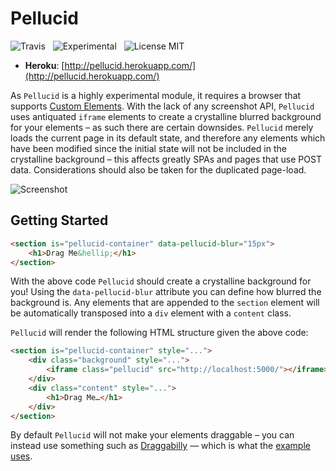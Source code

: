 # Pellucid

![Travis](http://img.shields.io/travis/Wildhoney/Pellucid.svg?style=flat)
&nbsp;
![Experimental](http://img.shields.io/badge/experimental-%E2%9C%93-blue.svg?style=flat)
&nbsp;
![License MIT](http://img.shields.io/badge/license-mit-orange.svg?style=flat)

* **Heroku**: [http://pellucid.herokuapp.com/](http://pellucid.herokuapp.com/)

As `Pellucid` is a highly experimental module, it requires a browser that supports [Custom Elements](http://caniuse.com/#search=custom%20element). With the lack of any screenshot API, `Pellucid` uses antiquated `iframe` elements to create a crystalline blurred background for your elements &ndash; as such there are certain downsides. `Pellucid` merely loads the current page in its default state, and therefore any elements which have been modified since the initial state will not be included in the crystalline background &ndash; this affects greatly SPAs and pages that use POST data. Considerations should also be taken for the duplicated page-load.

![Screenshot](http://i.imgur.com/Azepeaq.png)

## Getting Started

```html
<section is="pellucid-container" data-pellucid-blur="15px">
    <h1>Drag Me&hellip;</h1>
</section>
```

With the above code `Pellucid` should create a crystalline background for you! Using the `data-pellucid-blur` attribute you can define how blurred the background is. Any elements that are appended to the `section` element will be automatically transposed into a `div` element with a `content` class.

`Pellucid` will render the following HTML structure given the above code:

```html
<section is="pellucid-container" style="...">
    <div class="background" style="...">
        <iframe class="pellucid" src="http://localhost:5000/"></iframe>
    </div>
    <div class="content" style="...">
        <h1>Drag Me…</h1>
    </div>
</section>
```

By default `Pellucid` will not make your elements draggable &ndash; you can instead use something such as [Draggabilly](http://draggabilly.desandro.com/) &mdash; which is what the [example uses](https://pellucid.herokuapp.com/).
